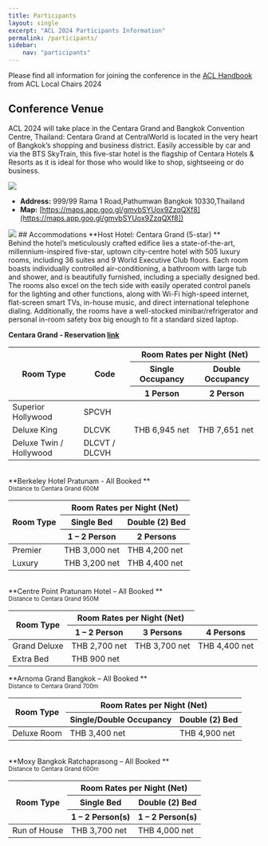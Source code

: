 ```yaml
---
title: Participants
layout: single
excerpt: "ACL 2024 Participants Information"
permalink: /participants/
sidebar:
    nav: "participants"
---
```

Please find all information for joining the conference in the [ACL Handbook](/assets/ACL_Handbook.pdf) from ACL Local Chairs 2024

## Conference Venue
<p>ACL 2024 will take place in the Centara Grand and Bangkok Convention Centre, Thailand:
Centara Grand at CentralWorld is located in the very heart of Bangkok’s shopping and business district. Easily accessible by car and via the BTS SkyTrain, this five-star hotel is the flagship of Centara Hotels & Resorts as it is ideal for those who would like to shop, sightseeing or do business.</p>
<img src="../assets/images/centara.png">

* **Address:** 999/99 Rama 1 Road,Pathumwan Bangkok 10330,Thailand
* **Map:** [https://maps.app.goo.gl/gmvbSYUox9ZzqQXf8](https://maps.app.goo.gl/gmvbSYUox9ZzqQXf8])

<img src="../assets/images/map-venue.png">
## Accommodations
**Host Hotel: Centara Grand (5-star) **<br>
Behind the hotel’s meticulously crafted edifice lies a state-of-the-art, millennium-inspired five-star, uptown city-centre hotel with 505 luxury rooms, including 36 suites and 9 World Executive Club floors. Each room boasts individually controlled air-conditioning, a bathroom with large tub and shower, and is beautifully furnished, including a specially designed bed. The rooms also excel on the tech side with easily operated control panels for the lighting and other functions, along with Wi-Fi high-speed internet, flat-screen smart TVs, in-house music, and direct international telephone dialing. Additionally, the rooms have a well-stocked minibar/refrigerator and personal in-room safety box big enough to fit a standard sized laptop.

<style>
.news-table tr td:nth-child(1) { font-weight: bold; width: 25%; }
.news-table tr td:nth-child(2) {width: 25%; }
.news-table tr td:nth-child(3) {width: 25%; }
.news-table tr td:nth-child(4) {width: 25%; }
</style>

**Centara Grand - Reservation [link](https://bit.ly/3Je3fju)**
<table>
    <thead>
        <tr>
            <th rowspan="3">Room Type</th>
            <th rowspan="3">Code</th>
            <th colspan="2" style="text-align: center">Room Rates per Night (Net)</th>
        </tr>
        <tr>
            <th>Single Occupancy</th>
            <th>Double Occupancy</th>
        </tr>
        <tr>
            <th>1 Person</th>
            <th>2 Person</th>
        </tr>
    </thead>
    <tbody>
        <tr>
            <td>Superior Hollywood</td>
            <td>SPCVH</td>
            <td rowspan="3">THB 6,945 net</td>
            <td rowspan="3">THB 7,651 net</td>
        </tr>
        <tr>
            <td>Deluxe King</td>
            <td>DLCVK</td>
        </tr>
        <tr>
            <td>Deluxe Twin / Hollywood</td>
            <td>DLCVT / DLCVH</td>
        </tr>
    </tbody>
</table>
<br>
**Berkeley Hotel Pratunam - All Booked **<br>
<small>Distance to Centara Grand 600M</small>
<table>
    <thead>
        <tr>
            <th rowspan="3">Room Type</th>
            <th colspan="2" style="text-align: center">Room Rates per Night (Net)</th>
        </tr>
        <tr>
            <th>Single Bed</th>
            <th>Double (2) Bed</th>
        </tr>
        <tr>
            <th>1 – 2 Person</th>
            <th>2 Persons</th>
        </tr>
    </thead>
    <tbody>
        <tr>
            <td>Premier</td>
            <td>THB 3,000 net</td>
            <td>THB 4,200 net</td>
        </tr>
        <tr>
            <td>Luxury</td>
            <td>THB 3,200 net</td>
            <td>THB 4,400 net</td>
        </tr>
    </tbody>
</table>
<br>
**Centre Point Pratunam Hotel – All Booked **<br>
<small>Distance to Centara Grand 950M</small>
<table>
    <thead>
        <tr>
            <th rowspan="2">Room Type</th>
            <th colspan="2" style="text-align: center">Room Rates per Night (Net)</th>
        </tr>
        <tr>
            <th>1 – 2 Person</th>
            <th>3 Persons</th>
            <th>4 Persons</th>
        </tr>
    </thead>
    <tbody>
        <tr>
            <td>Grand Deluxe</td>
            <td>THB 2,700 net</td>
            <td>THB 3,700 net</td>
            <td>THB 4,400 net</td>
        </tr>
        <tr>
            <td>Extra Bed </td>
            <td>THB 900 net</td>
        </tr>
    </tbody>
</table>

**Arnoma Grand Bangkok – All Booked **<br>
<small>Distance to Centara Grand 700m</small>
<table>
    <thead>
        <tr>
            <th rowspan="2">Room Type</th>
            <th colspan="2" style="text-align: center">Room Rates per Night (Net)</th>
        </tr>
        <tr>
            <th>Single/Double Occupancy</th>
            <th>Double (2) Bed</th>
        </tr>
    </thead>
    <tbody>
        <tr>
            <td>Deluxe Room</td>
            <td>THB 3,400 net</td>
            <td>THB 4,900 net</td>
        </tr>
    </tbody>
</table>
<br>
**Moxy Bangkok Ratchaprasong – All Booked **<br>
<small>Distance to Centara Grand 600m</small>
<table>
    <thead>
        <tr>
            <th rowspan="3">Room Type</th>
            <th colspan="2" style="text-align: center">Room Rates per Night (Net)</th>
        </tr>
        <tr>
            <th>Single Bed</th>
            <th>Double (2) Bed</th>
        </tr>
        <tr>
            <th>1 – 2 Person(s)</th>
            <th>1 – 2 Person(s)</th>
        </tr>
    </thead>
    <tbody>
        <tr>
            <td>Run of House</td>
            <td>THB 3,700 net</td>
            <td>THB 4,000 net</td>
        </tr>
    </tbody>
</table>
<br>


